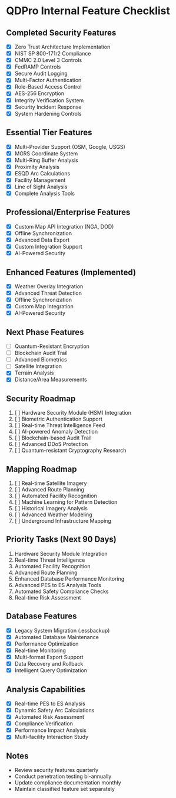 # QDPro Internal Feature Checklist

## Completed Security Features
- [x] Zero Trust Architecture Implementation
- [x] NIST SP 800-171r2 Compliance
- [x] CMMC 2.0 Level 3 Controls
- [x] FedRAMP Controls
- [x] Secure Audit Logging
- [x] Multi-Factor Authentication
- [x] Role-Based Access Control
- [x] AES-256 Encryption
- [x] Integrity Verification System
- [x] Security Incident Response
- [x] System Hardening Controls

## Essential Tier Features
- [x] Multi-Provider Support (OSM, Google, USGS)
- [x] MGRS Coordinate System
- [x] Multi-Ring Buffer Analysis
- [x] Proximity Analysis
- [x] ESQD Arc Calculations
- [x] Facility Management
- [x] Line of Sight Analysis
- [x] Complete Analysis Tools

## Professional/Enterprise Features
- [x] Custom Map API Integration (NGA, DOD)
- [x] Offline Synchronization
- [x] Advanced Data Export
- [x] Custom Integration Support
- [x] AI-Powered Security

## Enhanced Features (Implemented)
- [x] Weather Overlay Integration
- [x] Advanced Threat Detection
- [x] Offline Synchronization
- [x] Custom Map Integration
- [x] AI-Powered Security

## Next Phase Features
- [ ] Quantum-Resistant Encryption
- [ ] Blockchain Audit Trail
- [ ] Advanced Biometrics
- [ ] Satellite Integration
- [x] Terrain Analysis
- [x] Distance/Area Measurements

## Security Roadmap
1. [ ] Hardware Security Module (HSM) Integration
2. [ ] Biometric Authentication Support
3. [ ] Real-time Threat Intelligence Feed
4. [ ] AI-powered Anomaly Detection
5. [ ] Blockchain-based Audit Trail
6. [ ] Advanced DDoS Protection
7. [ ] Quantum-resistant Cryptography Research

## Mapping Roadmap
1. [ ] Real-time Satellite Imagery
2. [ ] Advanced Route Planning
3. [ ] Automated Facility Recognition
4. [ ] Machine Learning for Pattern Detection
5. [ ] Historical Imagery Analysis
6. [ ] Advanced Weather Modeling
7. [ ] Underground Infrastructure Mapping

## Priority Tasks (Next 90 Days)
1. Hardware Security Module Integration
2. Real-time Threat Intelligence
3. Automated Facility Recognition
4. Advanced Route Planning
5. Enhanced Database Performance Monitoring
6. Advanced PES to ES Analysis Tools
7. Automated Safety Compliance Checks
8. Real-time Risk Assessment

## Database Features
- [x] Legacy System Migration (.essbackup)
- [x] Automated Database Maintenance
- [x] Performance Optimization
- [x] Real-time Monitoring
- [x] Multi-format Export Support
- [x] Data Recovery and Rollback
- [x] Intelligent Query Optimization

## Analysis Capabilities
- [x] Real-time PES to ES Analysis
- [x] Dynamic Safety Arc Calculations
- [x] Automated Risk Assessment
- [x] Compliance Verification
- [x] Performance Impact Analysis
- [x] Multi-facility Interaction Study

## Notes
- Review security features quarterly
- Conduct penetration testing bi-annually
- Update compliance documentation monthly
- Maintain classified feature set separately
